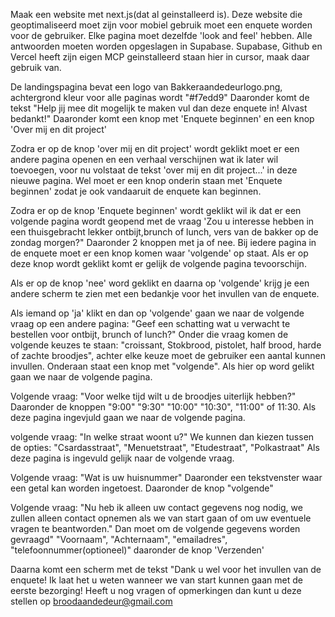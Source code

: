 Maak een website met next.js(dat al geinstalleerd is). Deze website die geoptimaliseerd moet zijn voor mobiel gebruik moet een enquete worden voor de gebruiker. Elke pagina moet dezelfde 'look and feel' hebben. Alle antwoorden moeten worden opgeslagen in Supabase. Supabase, Github en Vercel heeft zijn eigen MCP geinstalleerd staan hier in cursor, maak daar gebruik van.

De landingspagina bevat een logo van Bakkeraandedeurlogo.png, achtergrond kleur voor alle paginas wordt "#f7edd9"
Daaronder komt de tekst "Help jij mee dit mogelijk te maken vul dan deze enquete in! Alvast bedankt!"
Daaronder komt een knop met 'Enquete beginnen' en een knop 'Over mij en dit project'

Zodra er op de knop 'over mij en dit project' wordt geklikt moet er een andere pagina openen en een verhaal verschijnen wat ik later wil toevoegen, voor nu volstaat de tekst 'over mij en dit project...' in deze nieuwe pagina. Wel moet er een knop onderin staan met 'Enquete beginnen' zodat je ook vandaaruit de enquete kan beginnen. 

Zodra er op de knop 'Enquete beginnen' wordt geklikt wil ik dat er een volgende pagina wordt geopend met de vraag 'Zou u interesse hebben in een thuisgebracht lekker ontbijt,brunch of lunch, vers van de bakker op de zondag morgen?"
Daaronder 2 knoppen met ja of nee. Bij iedere pagina in de enquete moet er een knop komen waar 'volgende' op staat. Als er op deze knop wordt geklikt komt er gelijk de volgende pagina tevoorschijn.

Als er op de knop 'nee' word geklikt en daarna op 'volgende' krijg je een andere scherm te zien met een bedankje voor het invullen van de enquete.

Als iemand op 'ja' klikt en dan op 'volgende' gaan we naar de volgende vraag op een andere pagina: "Geef een schatting wat u verwacht te bestellen voor ontbijt, brunch of lunch?"
Onder die vraag komen de volgende keuzes te staan: "croissant, Stokbrood, pistolet, half brood, harde of zachte broodjes", achter elke keuze moet de gebruiker een aantal kunnen invullen. Onderaan staat een knop met "volgende". Als hier op word gelikt gaan we naar de volgende pagina.

Volgende vraag: "Voor welke tijd wilt u de broodjes uiterlijk hebben?" Daaronder de knoppen "9:00" "9:30" "10:00" "10:30", "11:00" of 11:30. Als deze pagina ingevjuld gaan we naar de volgende pagina.

volgende vraag: "In welke straat woont u?" We kunnen dan kiezen tussen de opties: "Csardasstraat", "Menuetstraat", "Etudestraat", "Polkastraat"
Als deze pagina is ingevuld gelijk naar de volgende vraag.

Volgende vraag: "Wat is uw huisnummer" Daaronder een tekstvenster waar een getal kan worden ingetoest. 
Daaronder de knop "volgende"

Volgende vraag: "Nu heb ik alleen uw contact gegevens nog nodig, we zullen alleen contact opnemen als we van start gaan of om uw eventuele vragen te beantworden."
Dan moet om de volgende gegevens worden gevraagd" "Voornaam", "Achternaam", "emailadres", "telefoonnummer(optioneel)"
daaronder de knop 'Verzenden'

Daarna komt een scherm met de tekst "Dank u wel voor het invullen van de enquete! Ik laat het u weten wanneer we van start kunnen gaan met de eerste bezorging! Heeft u nog vragen of opmerkingen dan kunt u deze stellen op broodaandedeur@gmail.com

